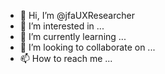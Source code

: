 - 👋 Hi, I’m @jfaUXResearcher
- 👀 I’m interested in ...
- 🌱 I’m currently learning ...
- 💞️ I’m looking to collaborate on ...
- 📫 How to reach me ...

<!---
jfaUXResearcher/jfaUXResearcher is a ✨ special ✨ repository because its `README.md` (this file) appears on your GitHub profile.
You can click the Preview link to take a look at your changes.
--->

